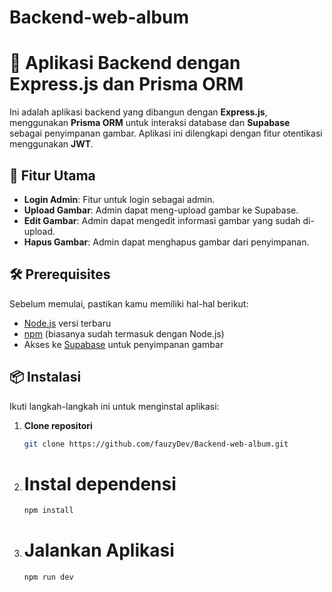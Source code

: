 # Backend-web-album
# 🎉 Aplikasi Backend dengan Express.js dan Prisma ORM

Ini adalah aplikasi backend yang dibangun dengan **Express.js**, menggunakan **Prisma ORM** untuk interaksi database dan **Supabase** sebagai penyimpanan gambar. Aplikasi ini dilengkapi dengan fitur otentikasi menggunakan **JWT**.

## 🚀 Fitur Utama

- **Login Admin**: Fitur untuk login sebagai admin.
- **Upload Gambar**: Admin dapat meng-upload gambar ke Supabase.
- **Edit Gambar**: Admin dapat mengedit informasi gambar yang sudah di-upload.
- **Hapus Gambar**: Admin dapat menghapus gambar dari penyimpanan.

## 🛠️ Prerequisites

Sebelum memulai, pastikan kamu memiliki hal-hal berikut:

- [Node.js](https://nodejs.org/) versi terbaru
- [npm](https://www.npmjs.com/) (biasanya sudah termasuk dengan Node.js)
- Akses ke [Supabase](https://supabase.com/) untuk penyimpanan gambar

## 📦 Instalasi

Ikuti langkah-langkah ini untuk menginstal aplikasi:

1. **Clone repositori**
   ```bash
   git clone https://github.com/fauzyDev/Backend-web-album.git

2. # Instal dependensi
    ```bash
    npm install

3. # Jalankan Aplikasi
    ```bash
    npm run dev